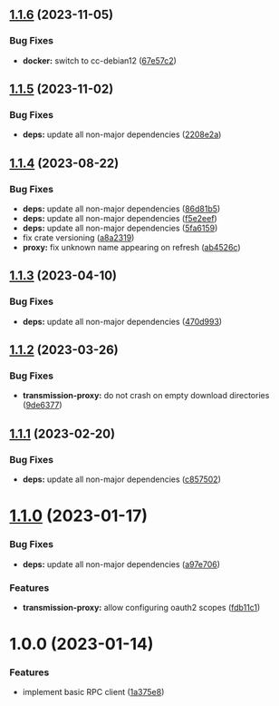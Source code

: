 ## [1.1.6](https://github.com/alixinne/transmission-proxy/compare/v1.1.5...v1.1.6) (2023-11-05)


### Bug Fixes

* **docker:** switch to cc-debian12 ([67e57c2](https://github.com/alixinne/transmission-proxy/commit/67e57c2fa59cc4ca072559df7ec9c75dcb4b4457))

## [1.1.5](https://github.com/alixinne/transmission-proxy/compare/v1.1.4...v1.1.5) (2023-11-02)


### Bug Fixes

* **deps:** update all non-major dependencies ([2208e2a](https://github.com/alixinne/transmission-proxy/commit/2208e2a331365665b2aff742af5f49573d55f216))

## [1.1.4](https://github.com/alixinne/transmission-proxy/compare/v1.1.3...v1.1.4) (2023-08-22)


### Bug Fixes

* **deps:** update all non-major dependencies ([86d81b5](https://github.com/alixinne/transmission-proxy/commit/86d81b5edefea23e8a0d57521b09fef04e0ddfe8))
* **deps:** update all non-major dependencies ([f5e2eef](https://github.com/alixinne/transmission-proxy/commit/f5e2eef58ceb39a3a88efaebabdb0bba5b654461))
* **deps:** update all non-major dependencies ([5fa6159](https://github.com/alixinne/transmission-proxy/commit/5fa615974a856db1efdab47233a30c2064630cbd))
* fix crate versioning ([a8a2319](https://github.com/alixinne/transmission-proxy/commit/a8a2319c55315c0324920ac2e35f8957125e390c))
* **proxy:** fix unknown name appearing on refresh ([ab4526c](https://github.com/alixinne/transmission-proxy/commit/ab4526cb41e8501b0e799a79b2dc95718630fa44))

## [1.1.3](https://github.com/alixinne/transmission-proxy/compare/v1.1.2...v1.1.3) (2023-04-10)


### Bug Fixes

* **deps:** update all non-major dependencies ([470d993](https://github.com/alixinne/transmission-proxy/commit/470d9939c12c6dcf5818b0559206958e1d4e2e17))

## [1.1.2](https://github.com/alixinne/transmission-proxy/compare/v1.1.1...v1.1.2) (2023-03-26)


### Bug Fixes

* **transmission-proxy:** do not crash on empty download directories ([9de6377](https://github.com/alixinne/transmission-proxy/commit/9de6377051ea2b537ffbcc62d38d12d2ec9c9d4a))

## [1.1.1](https://github.com/alixinne/transmission-proxy/compare/v1.1.0...v1.1.1) (2023-02-20)


### Bug Fixes

* **deps:** update all non-major dependencies ([c857502](https://github.com/alixinne/transmission-proxy/commit/c857502d9943591d40baa42ff27f5d7b6130884f))

# [1.1.0](https://github.com/alixinne/transmission-proxy/compare/v1.0.0...v1.1.0) (2023-01-17)


### Bug Fixes

* **deps:** update all non-major dependencies ([a97e706](https://github.com/alixinne/transmission-proxy/commit/a97e70619bcbe96a56e9971526598f64f832e4a6))


### Features

* **transmission-proxy:** allow configuring oauth2 scopes ([fdb11c1](https://github.com/alixinne/transmission-proxy/commit/fdb11c1d29498311b69087be173f59a6bfe68979))

# 1.0.0 (2023-01-14)


### Features

* implement basic RPC client ([1a375e8](https://github.com/alixinne/transmission-proxy/commit/1a375e8f6afde7dec839d6374cd2e88bc9cef655))
